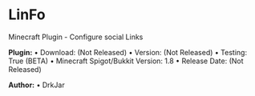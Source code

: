 # LinFo

Minecraft Plugin - Configure social Links

**Plugin:**
• Download: (Not Released)
• Version: (Not Released)
• Testing: True (BETA)
• Minecraft Spigot/Bukkit Version: 1.8
• Release Date: (Not Released)

**Author:**
• DrkJar
